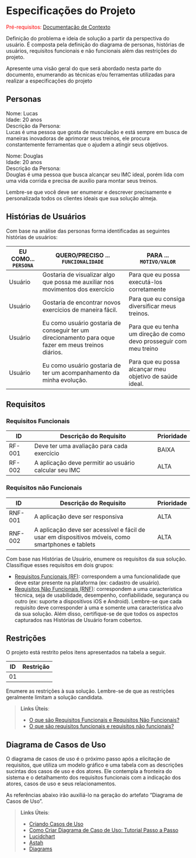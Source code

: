 # Especificações do Projeto

<span style="color:red">Pré-requisitos: <a href="1-Documentação de Contexto.md"> Documentação de Contexto</a></span>

Definição do problema e ideia de solução a partir da perspectiva do usuário. É composta pela definição do  diagrama de personas, histórias de usuários, requisitos funcionais e não funcionais além das restrições do projeto.

Apresente uma visão geral do que será abordado nesta parte do documento, enumerando as técnicas e/ou ferramentas utilizadas para realizar a especificações do projeto

## Personas

Nome: Lucas
<br>
Idade: 20 anos
<br>
Descrição da Persona:
<br>
Lucas é uma pessoa que gosta de musculação e está sempre em busca de maneiras inovadoras de aprimorar seus treinos, ele procura constantemente ferramentas que o ajudem a atingir seus objetivos.

Nome: Douglas
<br>
Idade: 20 anos
<br>
Descrição da Persona:
<br>
Douglas é uma pessoa que busca alcançar seu IMC ideal, porém lida com uma vida corrida e precisa de auxílio para montar seus treinos.





Lembre-se que você deve ser enumerar e descrever precisamente e personalizada todos os clientes ideais que sua solução almeja.

## Histórias de Usuários

Com base na análise das personas forma identificadas as seguintes histórias de usuários:

|EU COMO... `PERSONA`| QUERO/PRECISO ... `FUNCIONALIDADE` |PARA ... `MOTIVO/VALOR`                 |
|--------------------|------------------------------------|----------------------------------------|
|Usuário| Gostaria de visualizar algo que possa me auxiliar nos movimentos dos exercício           |  Para que eu possa executá-los corretamente               |
|Usuário| Gostaria de encontrar novos exercícios de maneira fácil.                | Para que eu consiga diversificar meus treinos. |
|Usuário| Eu como usuário gostaria de conseguir ter um direcionamento para oque fazer em meus treinos diários. |  Para que eu tenha um direção de como devo prosseguir com meu treino |
|Usuário| Eu como usuário gostaria de ter um acompanhamento da minha evolução.                | Para que eu possa alcançar meu objetivo de saúde ideal. |


## Requisitos



### Requisitos Funcionais

|ID    | Descrição do Requisito  | Prioridade |
|------|-----------------------------------------|----|
|RF-001| Deve ter uma avaliação para cada exercício  | BAIXA |
|RF-002| A aplicação deve permitir ao usuário calcular seu IMC | ALTA  |

### Requisitos não Funcionais

|ID     | Descrição do Requisito  |Prioridade |
|-------|-------------------------|----|
|RNF-001|A aplicação deve ser responsiva | ALTA | 
|RNF-002| A aplicação deve ser acessível e fácil de usar em dispositivos móveis, como smartphones e tablets |  ALTA |
 

Com base nas Histórias de Usuário, enumere os requisitos da sua solução. Classifique esses requisitos em dois grupos:

- [Requisitos Funcionais
 (RF)](https://pt.wikipedia.org/wiki/Requisito_funcional):
 correspondem a uma funcionalidade que deve estar presente na
  plataforma (ex: cadastro de usuário).
- [Requisitos Não Funcionais
  (RNF)](https://pt.wikipedia.org/wiki/Requisito_n%C3%A3o_funcional):
  correspondem a uma característica técnica, seja de usabilidade,
  desempenho, confiabilidade, segurança ou outro (ex: suporte a
  dispositivos iOS e Android).
Lembre-se que cada requisito deve corresponder à uma e somente uma
característica alvo da sua solução. Além disso, certifique-se de que
todos os aspectos capturados nas Histórias de Usuário foram cobertos.

## Restrições

O projeto está restrito pelos itens apresentados na tabela a seguir.

|ID| Restrição                                             |
|--|-------------------------------------------------------|
|01|  |



Enumere as restrições à sua solução. Lembre-se de que as restrições geralmente limitam a solução candidata.

> **Links Úteis**:
> - [O que são Requisitos Funcionais e Requisitos Não Funcionais?](https://codificar.com.br/requisitos-funcionais-nao-funcionais/)
> - [O que são requisitos funcionais e requisitos não funcionais?](https://analisederequisitos.com.br/requisitos-funcionais-e-requisitos-nao-funcionais-o-que-sao/)

## Diagrama de Casos de Uso

O diagrama de casos de uso é o próximo passo após a elicitação de requisitos, que utiliza um modelo gráfico e uma tabela com as descrições sucintas dos casos de uso e dos atores. Ele contempla a fronteira do sistema e o detalhamento dos requisitos funcionais com a indicação dos atores, casos de uso e seus relacionamentos. 

As referências abaixo irão auxiliá-lo na geração do artefato “Diagrama de Casos de Uso”.

> **Links Úteis**:
> - [Criando Casos de Uso](https://www.ibm.com/docs/pt-br/elm/6.0?topic=requirements-creating-use-cases)
> - [Como Criar Diagrama de Caso de Uso: Tutorial Passo a Passo](https://gitmind.com/pt/fazer-diagrama-de-caso-uso.html/)
> - [Lucidchart](https://www.lucidchart.com/)
> - [Astah](https://astah.net/)
> - [Diagrams](https://app.diagrams.net/)
